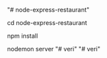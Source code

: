 "# node-express-restaurant" 


cd node-express-restaurant


npm install

nodemon server
"# veri" 
"# veri" 
